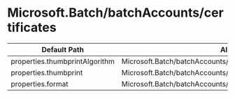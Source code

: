 # Microsoft.Batch/batchAccounts/certificates

| Default Path | Alias |
|---|---|
| properties.thumbprintAlgorithm | Microsoft.Batch/batchAccounts/certificates/thumbprintAlgorithm |
| properties.thumbprint | Microsoft.Batch/batchAccounts/certificates/thumbprint |
| properties.format | Microsoft.Batch/batchAccounts/certificates/format |


